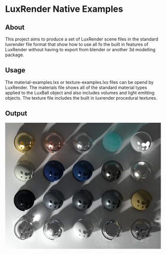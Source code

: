 # LuxRender Native Examples

## About

This project aims to produce a set of LuxRender scene files in the standard luxrender file format that show how to use all fo the built in features of LuxRender without having to export from blender or another 3d modelling package.

## Usage

The material-examples.lxs or texture-examples.lxs files can be opend by LuxRender. The materials file shows all of the standard material types applied to the LuxBall object and also includes volumes and light emitting objects.  The texture file includes the built in luxrender procedural textures.

## Output

![screenshot](/screenshot.png "Example Output")